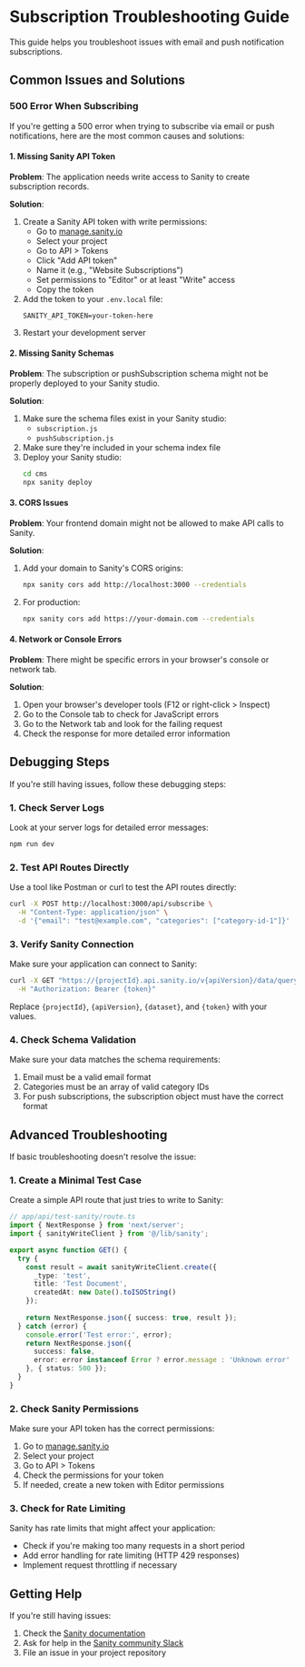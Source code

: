# Subscription Troubleshooting Guide

This guide helps you troubleshoot issues with email and push notification subscriptions.

## Common Issues and Solutions

### 500 Error When Subscribing

If you're getting a 500 error when trying to subscribe via email or push notifications, here are the most common causes and solutions:

#### 1. Missing Sanity API Token

**Problem**: The application needs write access to Sanity to create subscription records.

**Solution**:
1. Create a Sanity API token with write permissions:
   - Go to [manage.sanity.io](https://manage.sanity.io/)
   - Select your project
   - Go to API > Tokens
   - Click "Add API token"
   - Name it (e.g., "Website Subscriptions")
   - Set permissions to "Editor" or at least "Write" access
   - Copy the token
2. Add the token to your `.env.local` file:
   ```
   SANITY_API_TOKEN=your-token-here
   ```
3. Restart your development server

#### 2. Missing Sanity Schemas

**Problem**: The subscription or pushSubscription schema might not be properly deployed to your Sanity studio.

**Solution**:
1. Make sure the schema files exist in your Sanity studio:
   - `subscription.js`
   - `pushSubscription.js`
2. Make sure they're included in your schema index file
3. Deploy your Sanity studio:
   ```bash
   cd cms
   npx sanity deploy
   ```

#### 3. CORS Issues

**Problem**: Your frontend domain might not be allowed to make API calls to Sanity.

**Solution**:
1. Add your domain to Sanity's CORS origins:
   ```bash
   npx sanity cors add http://localhost:3000 --credentials
   ```
2. For production:
   ```bash
   npx sanity cors add https://your-domain.com --credentials
   ```

#### 4. Network or Console Errors

**Problem**: There might be specific errors in your browser's console or network tab.

**Solution**:
1. Open your browser's developer tools (F12 or right-click > Inspect)
2. Go to the Console tab to check for JavaScript errors
3. Go to the Network tab and look for the failing request
4. Check the response for more detailed error information

## Debugging Steps

If you're still having issues, follow these debugging steps:

### 1. Check Server Logs

Look at your server logs for detailed error messages:

```bash
npm run dev
```

### 2. Test API Routes Directly

Use a tool like Postman or curl to test the API routes directly:

```bash
curl -X POST http://localhost:3000/api/subscribe \
  -H "Content-Type: application/json" \
  -d '{"email": "test@example.com", "categories": ["category-id-1"]}'
```

### 3. Verify Sanity Connection

Make sure your application can connect to Sanity:

```bash
curl -X GET "https://{projectId}.api.sanity.io/v{apiVersion}/data/query/{dataset}?query=*[_type==\"subscription\"][0..10]" \
  -H "Authorization: Bearer {token}"
```

Replace `{projectId}`, `{apiVersion}`, `{dataset}`, and `{token}` with your values.

### 4. Check Schema Validation

Make sure your data matches the schema requirements:

1. Email must be a valid email format
2. Categories must be an array of valid category IDs
3. For push subscriptions, the subscription object must have the correct format

## Advanced Troubleshooting

If basic troubleshooting doesn't resolve the issue:

### 1. Create a Minimal Test Case

Create a simple API route that just tries to write to Sanity:

```typescript
// app/api/test-sanity/route.ts
import { NextResponse } from 'next/server';
import { sanityWriteClient } from '@/lib/sanity';

export async function GET() {
  try {
    const result = await sanityWriteClient.create({
      _type: 'test',
      title: 'Test Document',
      createdAt: new Date().toISOString()
    });
    
    return NextResponse.json({ success: true, result });
  } catch (error) {
    console.error('Test error:', error);
    return NextResponse.json({ 
      success: false, 
      error: error instanceof Error ? error.message : 'Unknown error' 
    }, { status: 500 });
  }
}
```

### 2. Check Sanity Permissions

Make sure your API token has the correct permissions:

1. Go to [manage.sanity.io](https://manage.sanity.io/)
2. Select your project
3. Go to API > Tokens
4. Check the permissions for your token
5. If needed, create a new token with Editor permissions

### 3. Check for Rate Limiting

Sanity has rate limits that might affect your application:

- Check if you're making too many requests in a short period
- Add error handling for rate limiting (HTTP 429 responses)
- Implement request throttling if necessary

## Getting Help

If you're still having issues:

1. Check the [Sanity documentation](https://www.sanity.io/docs)
2. Ask for help in the [Sanity community Slack](https://slack.sanity.io/)
3. File an issue in your project repository
